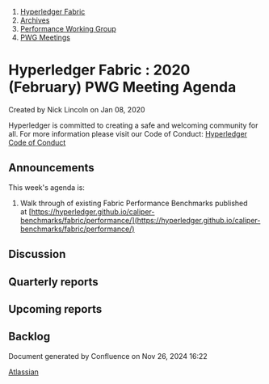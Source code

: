 1. [Hyperledger Fabric](index.html)
2. [Archives](Archives_22840389.html)
3. [Performance Working Group](Performance-Working-Group_22841408.html)
4. [PWG Meetings](PWG-Meetings_22841415.html)

# Hyperledger Fabric : 2020 (February) PWG Meeting Agenda

Created by Nick Lincoln on Jan 08, 2020

Hyperledger is committed to creating a safe and welcoming community for all. For more information please visit our Code of Conduct: [Hyperledger Code of Conduct](https://lf-hyperledger.atlassian.net/wiki/spaces/HYP/pages/19595281/Hyperledger+Code+of+Conduct)

## Announcements

This week's agenda is:

1. Walk through of existing Fabric Performance Benchmarks published at [https://hyperledger.github.io/caliper-benchmarks/fabric/performance/](https://hyperledger.github.io/caliper-benchmarks/fabric/performance/)

## Discussion

## Quarterly reports

## Upcoming reports

## Backlog

Document generated by Confluence on Nov 26, 2024 16:22

[Atlassian](http://www.atlassian.com/)
